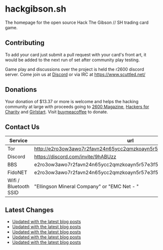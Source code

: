 # hackgibson.sh
The homepage for the open source Hack The Gibson // SH trading card game.


## Contributing

To add your card just submit a pull request with your card's front art, it would be added to the next run of set after community play testing.

Game play and discussions over the project is held the r2600 discord server. Come join us at [Discord](https://discord.com/invite/9hABUzz) or via IRC at https://www.scuttled.net/


## Donations

Your donation of $13.37 or more is welcome and helps the hacking community at large with proceeds going to [2600 Magazine](https://2600.com/), [Hackers for Charity](https://hackersforcharity.org) and [Girlstart](https://girlstart.org).  Visit [buymeacoffee](https://www.buymeacoffee.com/hackgibson.sh) to donate.


## Contact Us

Service | url
-|-
Tor | http://e2ro3ow3awo7r2favn24n65ycc2qmzkoayn5r57e3f56nvjwdcgg32ad.onion
Discord | https://discord.com/invite/9hABUzz
BBS | e2ro3ow3awo7r2favn24n65ycc2qmzkoayn5r57e3f56nvjwdcgg32ad.onion:23
FidoNET | e2ro3ow3awo7r2favn24n65ycc2qmzkoayn5r57e3f56nvjwdcgg32ad.onion:24554
Wifi / Bluetooth SSID | "Ellingson Mineral Company" or "EMC Net - <fidonet address>"

## Latest Changes
<!-- BLOG-POST-LIST:START -->
- [Updated with the latest blog posts](https://github.com/DFW2600/hackgibson.sh/commit/f69b02e0fce9aedb860b3260a94c9cb2226e8ed1)
- [Updated with the latest blog posts](https://github.com/DFW2600/hackgibson.sh/commit/885f0070dc58dd293c62c9a2723ed1d0a01c1e5d)
- [Updated with the latest blog posts](https://github.com/DFW2600/hackgibson.sh/commit/1e6b1a2d75c6dd753159abcdd75eecd75253ac02)
- [Updated with the latest blog posts](https://github.com/DFW2600/hackgibson.sh/commit/f097a1cb0bde5e4d5a2a6d4579a17e53d6318c45)
- [Updated with the latest blog posts](https://github.com/DFW2600/hackgibson.sh/commit/d27e3d94274edb810bd5a5fa6d5f059dabd2a34d)
<!-- BLOG-POST-LIST:END -->
